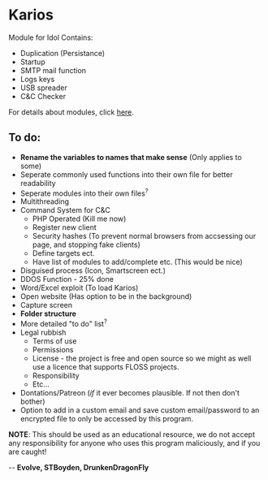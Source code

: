 # Karios 
Module for Idol
Contains:
- Duplication (Persistance)
- Startup
- SMTP mail function 
- Logs keys
- USB spreader 
- C&C Checker 

For details about modules, click [here](MODULES.md).

## To do:
- **Rename the variables to names that make sense** (Only applies to some)
- Seperate commonly used functions into their own file for better readability
- Seperate modules into their own files<sup>?</sup>
- Multithreading
- Command System for C&C
    - PHP Operated (Kill me now)
    - Register new client
    - Security hashes (To prevent normal browsers from accsessing our page, and stopping fake clients)
    - Define targets ect.
    - Have list of modules to add/complete etc. (This would be nice)
- Disguised process (Icon, Smartscreen ect.)
- DDOS Function - 25% done
- Word/Excel exploit (To load Karios)
- Open website (Has option to be in the background)
- Capture screen
- **Folder structure**
- More detailed "to do" list<sup>?</sup>
- Legal rubbish
    - Terms of use
    - Permissions
    - License - the project is free and open source so we might as well use a licence that supports FLOSS projects.
    - Responsibility
    - Etc...
- Dontations/Patreon (*if* it ever becomes plausible. If not then don't bother)
- Option to add in a custom email and save custom email/password to an encrypted file to only be accessed by this program.

**NOTE**: This should be used as an educational resource, we do not accept any responsibility for anyone who uses this program maliciously, and if you are caught!

-- **Evolve, STBoyden, DrunkenDragonFly**
